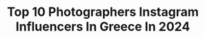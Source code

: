 ---
title: Top 10 Photographers Instagram Influencers In Greece In 2024
description: >-
  Find top photographers Instagram influencers in Greece in 2024. Most popular hashtags: #greece #athens #athensvoice #ig.
platform: Instagram
hits: 159
text_top: Analyze the most popular Instagram profiles on inBeat.
text_bottom: Our database holds 159 Instagram influencers like this in Greece for you to collaborate.
profiles:
  - username: "skoulos"
    fullname: >-
      skoulos
    bio: >-
      Photographer
    location: "Greece"
    followers: 155158
    engagement: 862
    commentsToLikes: 0.010348
    id: ck0vvx52kr5xi0i19b2us035w
    verified: false
    hashtags: "#gntmgr, #photoshoot, #fashionshoot, #starchanneltv"
  - username: "elaki26"
    fullname: >-
      Elli Agiannidi
    bio: >-
      📍 Co-founder of @gr_events community 🔎 Art & Travel Project Creator 📝 Content Creator ✳️SM Marketing 💦 Underwater Photographer ➡️ #aquabyelaki26
    location: "Greece"
    followers: 11370
    engagement: 853
    commentsToLikes: 0.108471
    id: ck15ss557ejyo0i19k8ni4dgo
    verified: false
    hashtags: "#wu, #staytuned, #beautifuldestinations, #athensvoice"
  - username: "king_kills_queen"
    fullname: >-
      Mike Tsitas
    bio: >-
      Embrace the Chaos! 📷🇮🇹 Photographer based in Athens
    location: "Greece"
    followers: 8678
    engagement: 804
    commentsToLikes: 0.033072
    id: ck0u12g0qvjzx0i195a8oenl0
    verified: false
    hashtags: "#mytinyatlas, #postthepeople, #quietthechaos, #reasonstovisitgreece"
  - username: "kameliavahneshan"
    fullname: >-
      kamelia vahneshan
    bio: >-
      📍California 📩 kameliavahneshan@yahoo.com Owner @vintagebaazaar Photographer 📷 @kameliaphotography
    location: "Greece"
    followers: 68715
    engagement: 749
    commentsToLikes: 0.020838
    id: ck6ugbw6h23nw0j713hcf59xo
    verified: false
    hashtags: "#weddinginspiration, #santorini, #greece, #travelgram"
  - username: "lumino"
    fullname: >-
      ERIC GIOVON
    bio: >-
      CINEMATOGRAPHER / PHOTOGRAPHER Athens, Greece / Worldwide @ericgiovon
    location: "Greece"
    followers: 120588
    engagement: 479
    commentsToLikes: 0.012573
    id: ck5ho8fb7p4ec0i11ewhd7vqs
    verified: false
    hashtags: "#reframedmag, #bnw, #cinebible, #dplife"
  - username: "forbidden.designs"
    fullname: >-
      Dimitris Gelbouras
    bio: >-
      Art director @institutfrancaisgrece / Some days a #graphicdesigner , some days a #photographer & some days an #artist (?) / Δημήτρης Γκέλμπουρας
    location: "Greece"
    followers: 6428
    engagement: 478
    commentsToLikes: 0.009595
    id: ck135mur9271f0i19u05s1dab
    verified: false
    hashtags: "#prideart, #yorgosarchimandritis, #dazedfashion, #minimalmood"
  - username: "zdan"
    fullname: >-
      ZAPHI  DAN  📷
    bio: >-
      Photographer from Lisbon, Portugal
    location: "Greece"
    followers: 26682
    engagement: 1271
    commentsToLikes: 0.012824
    id: ck13au3nfs6zy0i19thpoufg3
    verified: false
    hashtags: "#milos, #milosisland, #film, #greece"
  - username: "nikosaliagas"
    fullname: >-
      nikos aliagas
    bio: >-
      Journalist - Host TV and Radio - Photographer Paris/Athens twitter : @nikosaliagas photography is a passion #instanikos
    location: "Greece"
    followers: 1070155
    engagement: 449
    commentsToLikes: 0.010928
    id: ck0uadd25c0cp0i193u2n6pss
    verified: true
    hashtags: "#paris, #instanikos, #staracademy, #pierre"
  - username: "katia_dede"
    fullname: >-
      KATIA DEDE
    bio: >-
      🇺🇦🇬🇷 • Player @farma.greece 2021 • Blogger Katia’s Clicks & Tricks @queengr • Photographer @katia_dede_photography • Dede.katia@gmail.com
    location: "Greece"
    followers: 28452
    engagement: 380
    commentsToLikes: 0.080678
    id: ck137owd4cmpy0i19h1dp3ejt
    verified: false
    hashtags: "#fashion, #experience, #tuscany, #festive"
  - username: "panosgi"
    fullname: >-
      Panos Giannakopoulos
    bio: >-
      Photographer. Portraits around the world
    location: "Greece"
    followers: 35682
    engagement: 351
    commentsToLikes: 0.020366
    id: ck5hkewjniawp0i1116oznzlb
    verified: false
    hashtags: "#galaxys22, #teamgalaxy, #somethingbetter, #sponsored"
---